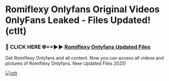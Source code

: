 # Romiflexy Onlyfans Original Videos 0nlyFans Leaked - Files Updated! (ctlt)

<h3>🔴 CLICK HERE 🌐==►► <a href="https://tinyurl.com/ehrbuxhb" rel="nofollow">Romiflexy Onlyfans Updated Files</a></h3>

Get Romiflexy Onlyfans and all content. Now you can access all videos and pictures of Romiflexy Onlyfans. New Updated Files 2025!

[![ctlt](https://i.imgur.com/lVYEuWS.gif)](https://tinyurl.com/ehrbuxhb)
